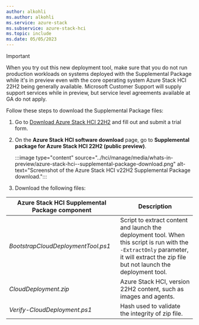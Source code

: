```yaml
---
author: alkohli
ms.author: alkohli
ms.service: azure-stack
ms.subservice: azure-stack-hci
ms.topic: include
ms.date: 05/05/2023
---
```


> [!IMPORTANT]
> When you try out this new deployment tool, make sure that you do not run production workloads on systems deployed with the Supplemental Package while it's in preview even with the core operating system Azure Stack HCI 22H2 being generally available. Microsoft Customer Support will supply support services while in preview, but service level agreements available at GA do not apply.

Follow these steps to download the Supplemental Package files:  

1. Go to [Download Azure Stack HCI 22H2](https://azure.microsoft.com/products/azure-stack/hci/hci-download/) and fill out and submit a trial form.

1. On the **Azure Stack HCI software download** page, go to **Supplemental package for Azure Stack HCI 22H2 (public preview)**. 

    :::image type="content" source="../hci/manage/media/whats-in-preview/azure-stack-hci--supplemental-package-download.png" alt-text="Screenshot of the Azure Stack HCI v22H2 Supplemental Package download.":::

1. Download the following files: 

| Azure Stack HCI Supplemental Package component|  Description |
|---------------------------------------------- |---------------------- |
|*BootstrapCloudDeploymentTool.ps1* | Script to extract content and launch the deployment tool. When this script is run with the `-ExtractOnly` parameter, it will extract the zip file but not launch the deployment tool. |
| *CloudDeployment.zip* | Azure Stack HCI, version 22H2 content, such as images and agents. |
| *Verify-CloudDeployment.ps1* | Hash used to validate the integrity of zip file. |